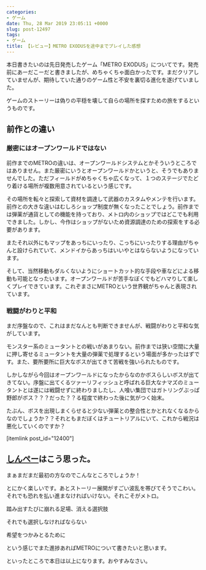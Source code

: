 ```yaml
---
categories:
- ゲーム
date: Thu, 28 Mar 2019 23:05:11 +0000
slug: post-12497
tags:
- ゲーム
title: 【レビュー】METRO EXODUSを途中までプレイした感想
---
```


本日書きたいのは先日発売したゲーム「METRO EXODUS」についてです。発売前にあーだこーだと書きましたが、めちゃくちゃ面白かったです。まだクリアしていませんが、期待していた通りのゲーム性と不安を裏切る進化を遂げていました。

ゲームのストーリーは偽りの平穏を壊して自らの場所を探すための旅をするというものです。
<!--more-->
<h2>前作との違い</h2>
<h3>厳密にはオープンワールドではない</h3>
前作までのMETROの違いは、オープンワールドシステムとかそういうところではありません。また厳密にいうとオープンワールドかというと、そうでもありませんでした。ただフィールドがめちゃくちゃ広くなって、１つのステージでたどり着ける場所が複数用意されているという感じです。

その場所を転々と探索して資材を調達して武器のカスタムやメンテを行います。前作との大きな違いはむしろショップ制度が無くなったことでしょう。前作までは弾薬が通貨としての機能を持っており、メトロ内のショップではどこでも利用できました。しかし、今作はショップがないため資源調達のための探索をする必要があります。

またそれ以外にもマップをあっちにいったり、こっちにいったりする理由がちゃんと設けられていて、メンドイからあっちはいいやとはならないようになっています。

そして、当然移動もダルくないようにショートカット的な手段や車などによる移動も可能となったいます。オープンワールドが苦手なぼくでもどハマりして楽しくプレイできています。これぞまさにMETROという世界観がちゃんと表現されています。
<h3>戦闘がわりと平和</h3>
まだ序盤なので、これはまだなんとも判断できませんが、戦闘がわりと平和な気がしています。

モンスター系のミュータントとの戦いがあまりない。前作までは狭い空間に大量に押し寄せるミュータントを大量の弾薬で処理するという場面が多かったはずです。また、要所要所に巨大なボスが出てきて苦戦を強いられたものです。

しかしながら今回はオープンワールドになったからなのかボスらしいボスが出てきてない。序盤に出てくるツァーリフィッシュと呼ばれる巨大なナマズのミュータントとは遂には戦闘せずに終わりましたし、人喰い集団ではガトリングぶっぱ野郎がボス？？？だった？？る程度で終わった後に気がつく始末。

たぶん、ボスを出現しまくらせると少ない弾薬との整合性とかとれなくなるからなのでしょうか？？それともまだぼくはチュートリアルにいて、これから戦況は悪化していくのですか？

[itemlink post_id="12400"]
<h2><a href="https://twitter.com/s_s_p_y">しんぺー</a>はこう思った。</h2>
まぁまだまだ最初の方なのでこんなところでしょうか！

とにかく楽しいです。あとストーリー展開がすごい波乱を帯びてそうでこわい。それでも恐れを払い進まなければいけない。それこそがメトロ。

踏み出すたびに崩れる足場、消える選択肢

それでも選択しなければならない

希望をつかみとるために

という感じでまた進捗あればMETROについて書きたいと思います。

といったところで本日は以上になります。おやすみなさい。